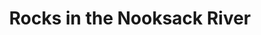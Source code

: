 ---
title: "Rocks in the Nooksack River"
layout: picture
picture: "/assets/posts/2018/2018-03-06-rocks-in-the-nooksack-river/20180306_194743966_iOS.jpg"
tags:
  - Nooksack River
---